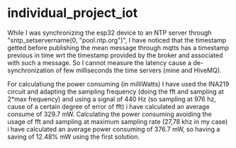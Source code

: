 # individual_project_iot

While I was synchronizing the esp32 device to an NTP server through "sntp_setservername(0, "pool.ntp.org")", I have noticed that the timestamp getted before publishing the mean message through mqtts has a timestamp previous in time wrt the timestamp provided by the broker and associated with such a message. So I cannot measure the latency cause a de-synchronization of few milliseconds the time servers (mine and HiveMQ).

For calculatiung the power consuming (in milliWatts) I have used the INA219 circuit and adapting the sampling frequency (doing the fft and sampling at 2*max frequency) and using a signal of 440 Hz (so sampling at 976 hz, cause of a certain degree of error of fft) i have calculated an average consume of 329.7 mW.
Calculating the power consuming avoiding the usage of fft and sampling at maximum sampling rate (27,78 khz in my case) i have calculated an average power consuming of 376.7 mW, so having a saving of 12.48% mW using the first solution.
